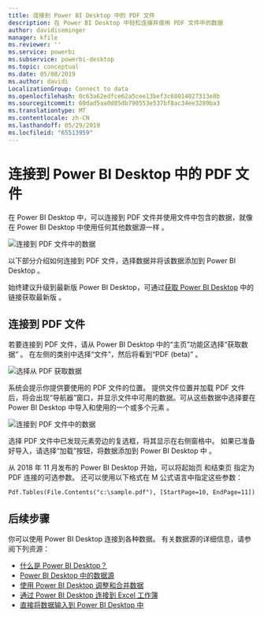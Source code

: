 ```yaml
---
title: 连接到 Power BI Desktop 中的 PDF 文件
description: 在 Power BI Desktop 中轻松连接并使用 PDF 文件中的数据
author: davidiseminger
manager: kfile
ms.reviewer: ''
ms.service: powerbi
ms.subservice: powerbi-desktop
ms.topic: conceptual
ms.date: 05/08/2019
ms.author: davidi
LocalizationGroup: Connect to data
ms.openlocfilehash: 0c63a62edfce62a5cee13bef3c68014027313e8b
ms.sourcegitcommit: 60dad5aa0d85db790553e537bf8ac34ee3289ba3
ms.translationtype: MT
ms.contentlocale: zh-CN
ms.lasthandoff: 05/29/2019
ms.locfileid: "65513959"
---
```

# <a name="connect-to-a-pdf-file-in-power-bi-desktop"></a>连接到 Power BI Desktop 中的 PDF 文件
在 Power BI Desktop 中，可以连接到 PDF 文件并使用文件中包含的数据，就像在 Power BI Desktop 中使用任何其他数据源一样  。

![连接到 PDF 文件中的数据](media/desktop-connect-pdf/connect-pdf_04.png)

以下部分介绍如何连接到 PDF 文件，选择数据并将该数据添加到 Power BI Desktop   。

始终建议升级到最新版 Power BI Desktop，可通过[获取 Power BI Desktop](desktop-get-the-desktop.md) 中的链接获取最新版  。 

## <a name="connect-to-a-pdf-file"></a>连接到 PDF 文件
若要连接到 PDF 文件，请从 Power BI Desktop 中的“主页”功能区选择“获取数据”    。 在左侧的类别中选择“文件”，然后将看到“PDF (beta)”   。

![选择从 PDF 获取数据](media/desktop-connect-pdf/connect-pdf_01.png)

系统会提示你提供要使用的 PDF 文件的位置。 提供文件位置并加载 PDF 文件后，将会出现“导航器”窗口，并显示文件中可用的数据。可从这些数据中选择要在 Power BI Desktop 中导入和使用的一个或多个元素   。

![连接到 PDF 文件中的数据](media/desktop-connect-pdf/connect-pdf_04.png)

选择 PDF 文件中已发现元素旁边的复选框，将其显示在右侧窗格中。 如果已准备好导入，请选择“加载”按钮，将数据添加到 Power BI Desktop 中   。

从 2018 年 11 月发布的 Power BI Desktop  开始，可以将起始页  和结束页  指定为 PDF 连接的可选参数。 还可以使用以下格式在 M 公式语言中指定这些参数：

`Pdf.Tables(File.Contents("c:\sample.pdf"), [StartPage=10, EndPage=11])`


## <a name="next-steps"></a>后续步骤
你可以使用 Power BI Desktop 连接到各种数据。 有关数据源的详细信息，请参阅下列资源：

* [什么是 Power BI Desktop？](desktop-what-is-desktop.md)
* [Power BI Desktop 中的数据源](desktop-data-sources.md)
* [使用 Power BI Desktop 调整和合并数据](desktop-shape-and-combine-data.md)
* [通过 Power BI Desktop 连接到 Excel 工作簿](desktop-connect-excel.md)   
* [直接将数据输入到 Power BI Desktop 中](desktop-enter-data-directly-into-desktop.md)   

